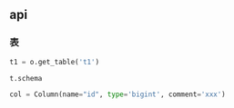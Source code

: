 ## api

### 表

```python
t1 = o.get_table('t1')

t.schema

col = Column(name="id", type='bigint', comment='xxx')

```



